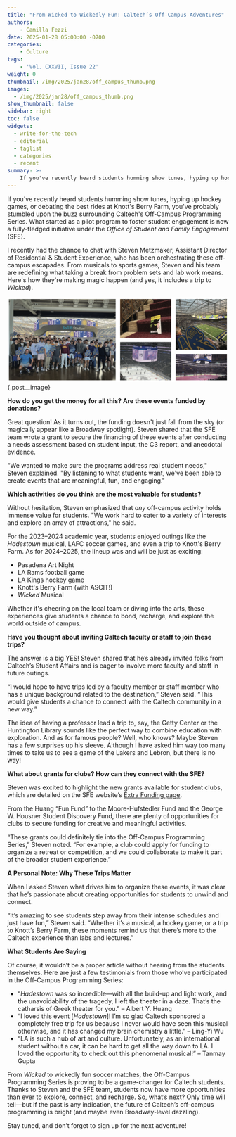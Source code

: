 ```yaml
---
title: "From Wicked to Wickedly Fun: Caltech’s Off-Campus Adventures"
authors: 
    - Camilla Fezzi
date: 2025-01-28 05:00:00 -0700
categories:
    - Culture
tags:
    - 'Vol. CXXVII, Issue 22'
weight: 0
thumbnail: /img/2025/jan28/off_campus_thumb.png
images:
  - /img/2025/jan28/off_campus_thumb.png
show_thumbnail: false
sidebar: right
toc: false
widgets:
  - write-for-the-tech
  - editorial
  - taglist
  - categories
  - recent
summary: >-
    If you've recently heard students humming show tunes, hyping up hockey games, or debating the best rides at Knott's Berry Farm, you've probably stumbled upon the buzz surrounding Caltech's Off-Campus Programming Series... I recently had the chance to chat with Steven Metzmaker, Assistant Director of Residential & Student Experience, who has been orchestrating these off-campus escapades.
---
```


If you've recently heard students humming show tunes, hyping up hockey games, or debating the best rides at Knott's Berry Farm, you've probably stumbled upon the buzz surrounding Caltech's Off-Campus Programming Series. What started as a pilot program to foster student engagement is now a fully-fledged initiative under the *Office of Student and Family Engagement* (SFE).

I recently had the chance to chat with Steven Metzmaker, Assistant Director of Residential & Student Experience, who has been orchestrating these off-campus escapades. From musicals to sports games, Steven and his team are redefining what taking a break from problem sets and lab work means. Here's how they're making magic happen (and yes, it includes a trip to *Wicked*).

![Photo collection: 1. Crowd of people posing with LA Rams merch at Sofi Stadium. 2. A Wicked musical playbill on a staircase. 3. Aerial shot of a hockey game. 4. Shot from the bleachers of a football game. 5. Photo of the Staples Center arena, empty.](/static/img/2025/jan28/off_campus.png)
{.post__image}

**How do you get the money for all this? Are these events funded by donations?**

Great question! As it turns out, the funding doesn't just fall from the sky (or magically appear like a Broadway spotlight). Steven shared that the SFE team wrote a grant to secure the financing of these events after conducting a needs assessment based on student input, the C3 report, and anecdotal evidence.

"We wanted to make sure the programs address real student needs," Steven explained. "By listening to what students want, we've been able to create events that are meaningful, fun, and engaging."

**Which activities do you think are the most valuable for students?**

Without hesitation, Steven emphasized that *any* off-campus activity holds immense value for students. "We work hard to cater to a variety of interests and explore an array of attractions," he said.

For the 2023–2024 academic year, students enjoyed outings like the *Hadestown* musical, LAFC soccer games, and even a trip to Knott's Berry Farm. As for 2024–2025, the lineup was and will be just as exciting:

- Pasadena Art Night
- LA Rams football game
- LA Kings hockey game
- Knott's Berry Farm (with ASCIT!)
- *Wicked* Musical

Whether it's cheering on the local team or diving into the arts, these experiences give students a chance to bond, recharge, and explore the world outside of campus.

**Have you thought about inviting Caltech faculty or staff to join these trips?**

The answer is a big YES! Steven shared that he’s already invited folks from Caltech’s Student Affairs and is eager to involve more faculty and staff in future outings.

“I would hope to have trips led by a faculty member or staff member who has a unique background related to the destination,” Steven said. “This would give students a chance to connect with the Caltech community in a new way.”

The idea of having a professor lead a trip to, say, the Getty Center or the Huntington Library sounds like the perfect way to combine education with exploration. And as for famous people? Well, who knows? Maybe Steven has a few surprises up his sleeve. Although I have asked him way too many times to take us to see a game of the Lakers and Lebron, but there is no way!

**What about grants for clubs? How can they connect with the SFE?**

Steven was excited to highlight the new grants available for student clubs, which are detailed on the SFE website’s [Extra Funding page](https://sfe.caltech.edu/student-financial-hub/extra-funding).

From the Huang “Fun Fund” to the Moore-Hufstedler Fund and the George W. Housner Student Discovery Fund, there are plenty of opportunities for clubs to secure funding for creative and meaningful activities.

“These grants could definitely tie into the Off-Campus Programming Series,” Steven noted. “For example, a club could apply for funding to organize a retreat or competition, and we could collaborate to make it part of the broader student experience.”

**A Personal Note: Why These Trips Matter**

When I asked Steven what drives him to organize these events, it was clear that he’s passionate about creating opportunities for students to unwind and connect.

“It’s amazing to see students step away from their intense schedules and just have fun,” Steven said. “Whether it’s a musical, a hockey game, or a trip to Knott’s Berry Farm, these moments remind us that there’s more to the Caltech experience than labs and lectures.”

**What Students Are Saying**

Of course, it wouldn’t be a proper article without hearing from the students themselves. Here are just a few testimonials from those who’ve participated in the Off-Campus Programming Series:

- “*Hadestown* was so incredible—with all the build-up and light work, and the unavoidability of the tragedy, I left the theater in a daze. That’s the catharsis of Greek theater for you.” – Albert Y. Huang
- “I loved this event \[*Hadestown*\]! I’m so glad Caltech sponsored a completely free trip for us because I never would have seen this musical otherwise, and it has changed my brain chemistry a little.” – Ling-Yi Wu
- “LA is such a hub of art and culture. Unfortunately, as an international student without a car, it can be hard to get all the way down to LA. I loved the opportunity to check out this phenomenal musical!” – Tanmay Gupta

From *Wicked* to wickedly fun soccer matches, the Off-Campus Programming Series is proving to be a game-changer for Caltech students. Thanks to Steven and the SFE team, students now have more opportunities than ever to explore, connect, and recharge. So, what’s next? Only time will tell—but if the past is any indication, the future of Caltech’s off-campus programming is bright (and maybe even Broadway-level dazzling).

Stay tuned, and don’t forget to sign up for the next adventure!
